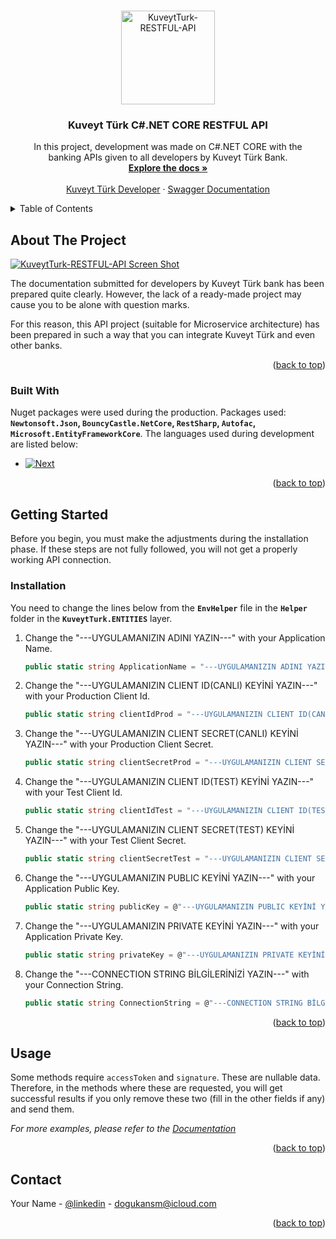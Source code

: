 <!-- Improved compatibility of back to top link: See: https://github.com/othneildrew/Best-README-Template/pull/73 -->
<a name="readme-top"></a>
<!--
*** Thanks for checking out the Best-README-Template. If you have a suggestion
*** that would make this better, please fork the repo and create a pull request
*** or simply open an issue with the tag "enhancement".
*** Don't forget to give the project a star!
*** Thanks again! Now go create something AMAZING! :D
-->



<!-- PROJECT SHIELDS -->
<!--
*** I'm using markdown "reference style" links for readability.
*** Reference links are enclosed in brackets [ ] instead of parentheses ( ).
*** See the bottom of this document for the declaration of the reference variables
*** for contributors-url, forks-url, etc. This is an optional, concise syntax you may use.
*** https://www.markdownguide.org/basic-syntax/#reference-style-links
[![Contributors][contributors-shield]][contributors-url]
[![Forks][forks-shield]][forks-url]
[![Stargazers][stars-shield]][stars-url]
[![Issues][issues-shield]][issues-url] 
[![LinkedIn][linkedin-shield]][linkedin-url]



<!-- PROJECT LOGO -->
<br />
<div align="center">
  <a href="https://github.com/dogukansm/KuveytTurk-RESTFUL-API">
    <img src="https://i.hizliresim.com/9710hkz.png" alt="KuveytTurk-RESTFUL-API" height="150">
  </a>

  <h3 align="center">Kuveyt Türk C#.NET CORE RESTFUL API</h3>

  <p align="center">
    In this project, development was made on C#.NET CORE with the <br />
    banking APIs given to all developers by Kuveyt Türk Bank.
    <br />
    <a href="https://developer.kuveytturk.com.tr/documentation/introduction/getting-started"><strong>Explore the docs »</strong></a>
    <br />
    <br />
    <a href="https://developer.kuveytturk.com.tr/">Kuveyt Türk Developer</a>
    ·
    <a href="https://developer.kuveytturk.com.tr/swagger">Swagger Documentation</a> 
  </p>
</div>



<!-- TABLE OF CONTENTS -->
<details>
  <summary>Table of Contents</summary>
  <ol>
    <li>
      <a href="#about-the-project">About The Project</a>
      <ul>
        <li><a href="#built-with">Built With</a></li>
      </ul>
    </li>
    <li>
      <a href="#getting-started">Getting Started</a>
      <ul>
        <li><a href="#prerequisites">Prerequisites</a></li>
        <li><a href="#installation">Installation</a></li>
      </ul>
    </li>
    <li><a href="#usage">Usage</a></li>
    <li><a href="#roadmap">Roadmap</a></li>
    <li><a href="#contributing">Contributing</a></li>
    <li><a href="#license">License</a></li>
    <li><a href="#contact">Contact</a></li>
    <li><a href="#acknowledgments">Acknowledgments</a></li>
  </ol>
</details>



<!-- ABOUT THE PROJECT -->
## About The Project

[![KuveytTurk-RESTFUL-API Screen Shot][product-screenshot]](https://example.com)

The documentation submitted for developers by Kuveyt Türk bank has been prepared quite clearly. However, the lack of a ready-made project may cause you to be alone with question marks.

For this reason, this API project (suitable for Microservice architecture) has been prepared in such a way that you can integrate Kuveyt Türk and even other banks.

<p align="right">(<a href="#readme-top">back to top</a>)</p>



### Built With

Nuget packages were used during the production. Packages used: <b>`Newtonsoft.Json`, `BouncyCastle.NetCore`, `RestSharp`, `Autofac`, `Microsoft.EntityFrameworkCore`</b>. The languages used during development are listed below:

* [![Next][CSHARP]][CSHARP-url]

<p align="right">(<a href="#readme-top">back to top</a>)</p>



<!-- GETTING STARTED -->
## Getting Started

Before you begin, you must make the adjustments during the installation phase. If these steps are not fully followed, you will not get a properly working API connection.

### Installation

You need to change the lines below from the <b>`EnvHelper`</b> file in the <b>`Helper`</b> folder in the <b>`KuveytTurk.ENTITIES`</b> layer.

1. Change the "---UYGULAMANIZIN ADINI YAZIN---" with your Application Name.
   ```csharp
   public static string ApplicationName = "---UYGULAMANIZIN ADINI YAZIN---";
   ```
2. Change the "---UYGULAMANIZIN CLIENT ID(CANLI) KEYİNİ YAZIN---" with your Production Client Id.
   ```csharp
   public static string clientIdProd = "---UYGULAMANIZIN CLIENT ID(CANLI) KEYİNİ YAZIN---";
   ```
3. Change the "---UYGULAMANIZIN CLIENT SECRET(CANLI) KEYİNİ YAZIN---" with your Production Client Secret.
   ```csharp
   public static string clientSecretProd = "---UYGULAMANIZIN CLIENT SECRET(CANLI) KEYİNİ YAZIN---";
   ```
4. Change the "---UYGULAMANIZIN CLIENT ID(TEST) KEYİNİ YAZIN---" with your Test Client Id.
   ```csharp
   public static string clientIdTest = "---UYGULAMANIZIN CLIENT ID(TEST) KEYİNİ YAZIN---";
   ```
5. Change the "---UYGULAMANIZIN CLIENT SECRET(TEST) KEYİNİ YAZIN---" with your Test Client Secret.
   ```csharp
   public static string clientSecretTest = "---UYGULAMANIZIN CLIENT SECRET(TEST) KEYİNİ YAZIN---";
   ```
6. Change the "---UYGULAMANIZIN PUBLIC KEYİNİ YAZIN---" with your Application Public Key.
   ```csharp
   public static string publicKey = @"---UYGULAMANIZIN PUBLIC KEYİNİ YAZIN---";
   ```
7. Change the "---UYGULAMANIZIN PRIVATE KEYİNİ YAZIN---" with your Application Private Key.
   ```csharp
   public static string privateKey = @"---UYGULAMANIZIN PRIVATE KEYİNİ YAZIN---";
   ```
8. Change the "---CONNECTION STRING BİLGİLERİNİZİ YAZIN---" with your Connection String.
   ```csharp
   public static string ConnectionString = @"---CONNECTION STRING BİLGİLERİNİZİ YAZIN---";
   ```

<p align="right">(<a href="#readme-top">back to top</a>)</p>



<!-- USAGE EXAMPLES -->
## Usage

Some methods require `accessToken` and `signature`. These are nullable data. Therefore, in the methods where these are requested, you will get successful results if you only remove these two (fill in the other fields if any) and send them.

_For more examples, please refer to the [Documentation](https://example.com)_

<p align="right">(<a href="#readme-top">back to top</a>)</p>

 
 
 


<!-- CONTACT -->
## Contact

Your Name - [@linkedin](https://linkedin.com/in/dogukansm) - dogukansm@icloud.com 

<p align="right">(<a href="#readme-top">back to top</a>)</p>


<!-- MARKDOWN LINKS & IMAGES -->
<!-- https://www.markdownguide.org/basic-syntax/#reference-style-links -->
[contributors-shield]: https://img.shields.io/github/contributors/dogukansm/Best-README-Template.svg?style=for-the-badge
[contributors-url]: https://github.com/dogukansm/KuveytTurk-RESTFUL-API/graphs/contributors
[forks-shield]: https://img.shields.io/github/forks/dogukansm/Best-README-Template.svg?style=for-the-badge
[forks-url]: https://github.com/dogukansm/KuveytTurk-RESTFUL-API/network/members
[stars-shield]: https://img.shields.io/github/stars/dogukansm/Best-README-Template.svg?style=for-the-badge
[stars-url]: https://github.com/dogukansm/KuveytTurk-RESTFUL-API/stargazers
[issues-shield]: https://img.shields.io/github/issues/dogukansm/Best-README-Template.svg?style=for-the-badge
[issues-url]: https://github.com/dogukansm/KuveytTurk-RESTFUL-API/issues
[license-shield]: https://img.shields.io/github/license/dogukansm/Best-README-Template.svg?style=for-the-badge
[license-url]: https://github.com/dogukansm/KuveytTurk-RESTFUL-API/blob/master/LICENSE.txt
[linkedin-shield]: https://img.shields.io/badge/-LinkedIn-black.svg?style=for-the-badge&logo=linkedin&colorB=555
[linkedin-url]: https://linkedin.com/in/dogukansm
[product-screenshot]: https://i.hizliresim.com/7hyq25y.png
[CSHARP]: https://img.shields.io/badge/C%23-563D7C?style=for-the-badge&logo=csharp&logoColor=white
[CSHARP-url]: #
